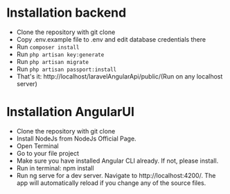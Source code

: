 # Installation backend
* Clone the repository with git clone
* Copy .env.example file to .env and edit database credentials there
* Run `composer install`
* Run `php artisan key:generate`
* Run `php artisan migrate`
* Run `php artisan passport:install`
* That's it: http://localhost/laravelAngularApi/public/(Run on any localhost server)

# Installation AngularUI

* Clone the repository with git clone
* Install NodeJs from NodeJs Official Page.
* Open Terminal
* Go to your file project
* Make sure you have installed Angular CLI already. If not, please install.
* Run in terminal: npm install
* Run ng serve for a dev server. Navigate to http://localhost:4200/. The app will automatically reload if you change any of the source files.
